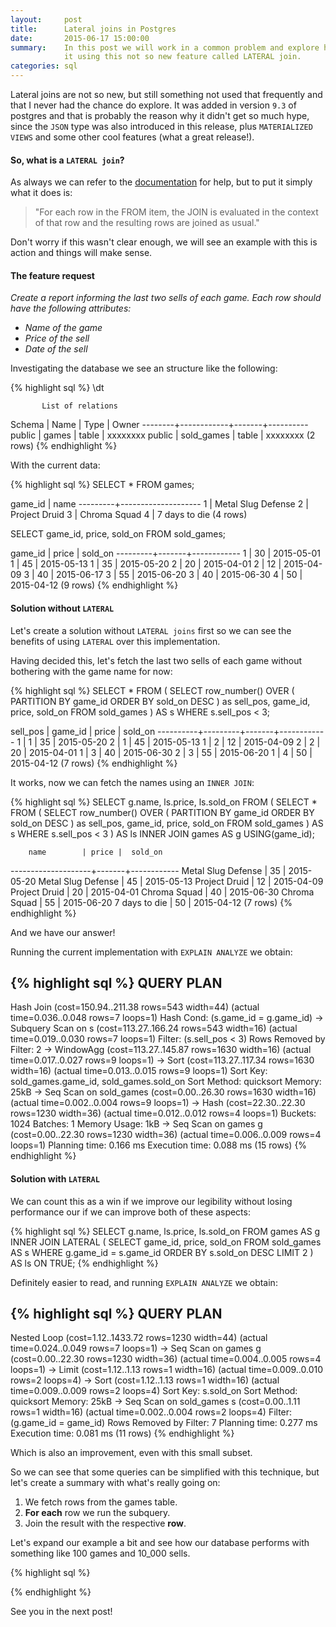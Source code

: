 ```yaml
---
layout:     post
title:      Lateral joins in Postgres
date:       2015-06-17 15:00:00
summary:    In this post we will work in a common problem and explore how to solve
            it using this not so new feature called LATERAL join.
categories: sql
---
```


Lateral joins are not so new, but still something not used that frequently
and that I never had the chance do explore. It was added in version
`9.3` of postgres and that is probably the reason why it didn't get so much
hype, since the `JSON` type was also introduced in this release, plus `MATERIALIZED VIEWS`
and some other cool features (what a great release!).

#### So, what is a `LATERAL join`?

As always we can refer to the
[documentation](http://www.postgresql.org/docs/devel/static/sql-select.html) for
help, but to put it simply what it does is:

>"For each row in the FROM item, the JOIN is evaluated in the context of that
row and the resulting rows are joined as usual."

Don't worry if this wasn't clear enough, we will see an example with this is
action and things will make sense.

#### The feature request

*Create a report informing the last two sells of each game. Each
row should have the following attributes:*

* *Name of the game*
* *Price of the sell*
* *Date of the sell*

Investigating the database we see an structure like the following:

{% highlight sql %}
\dt

           List of relations
 Schema |    Name    | Type  |  Owner
--------+------------+-------+----------
 public | games      | table | xxxxxxxx
 public | sold_games | table | xxxxxxxx
(2 rows)
{% endhighlight %}

With the current data:

{% highlight sql %}
SELECT * FROM games;

 game_id |        name
---------+--------------------
       1 | Metal Slug Defense
       2 | Project Druid
       3 | Chroma Squad
       4 | 7 days to die
(4 rows)

SELECT game_id, price, sold_on FROM sold_games;

 game_id | price |  sold_on
---------+-------+------------
       1 |    30 | 2015-05-01
       1 |    45 | 2015-05-13
       1 |    35 | 2015-05-20
       2 |    20 | 2015-04-01
       2 |    12 | 2015-04-09
       3 |    40 | 2015-06-17
       3 |    55 | 2015-06-20
       3 |    40 | 2015-06-30
       4 |    50 | 2015-04-12
(9 rows)
{% endhighlight %}

#### Solution without `LATERAL`

Let's create a solution without `LATERAL joins` first so we can see the
benefits of using `LATERAL` over this implementation.

Having decided this, let's fetch the last two sells of each game without
bothering with the game name for now:

{% highlight sql %}
SELECT * FROM (
  SELECT row_number() OVER (
          PARTITION BY game_id ORDER BY sold_on DESC
         ) as sell_pos,
         game_id, price, sold_on
  FROM sold_games
) AS s
WHERE s.sell_pos < 3;

 sell_pos | game_id | price |  sold_on
----------+---------+-------+------------
        1 |       1 |    35 | 2015-05-20
        2 |       1 |    45 | 2015-05-13
        1 |       2 |    12 | 2015-04-09
        2 |       2 |    20 | 2015-04-01
        1 |       3 |    40 | 2015-06-30
        2 |       3 |    55 | 2015-06-20
        1 |       4 |    50 | 2015-04-12
(7 rows)
{% endhighlight %}

It works, now we can fetch the names using an `INNER JOIN`:

{% highlight sql %}
SELECT g.name, ls.price, ls.sold_on
FROM (
  SELECT * FROM
  (
    SELECT row_number() OVER (
            PARTITION BY game_id ORDER BY sold_on DESC
           ) as sell_pos,
           game_id, price, sold_on
    FROM sold_games
  ) AS s
  WHERE s.sell_pos < 3
) AS ls
INNER JOIN games AS g
USING(game_id);

        name        | price |  sold_on
--------------------+-------+------------
 Metal Slug Defense |    35 | 2015-05-20
 Metal Slug Defense |    45 | 2015-05-13
 Project Druid      |    12 | 2015-04-09
 Project Druid      |    20 | 2015-04-01
 Chroma Squad       |    40 | 2015-06-30
 Chroma Squad       |    55 | 2015-06-20
 7 days to die      |    50 | 2015-04-12
(7 rows)
{% endhighlight %}

And we have our answer!

Running the current implementation with `EXPLAIN ANALYZE` we obtain:

{% highlight sql %}
                                QUERY PLAN
---------------------------------------------------------------------------------------------------------------------------------
 Hash Join  (cost=150.94..211.38 rows=543 width=44) (actual time=0.036..0.048 rows=7 loops=1)
   Hash Cond: (s.game_id = g.game_id)
   ->  Subquery Scan on s  (cost=113.27..166.24 rows=543 width=16) (actual time=0.019..0.030 rows=7 loops=1)
         Filter: (s.sell_pos < 3)
         Rows Removed by Filter: 2
         ->  WindowAgg  (cost=113.27..145.87 rows=1630 width=16) (actual time=0.017..0.027 rows=9 loops=1)
               ->  Sort  (cost=113.27..117.34 rows=1630 width=16) (actual time=0.013..0.015 rows=9 loops=1)
                     Sort Key: sold_games.game_id, sold_games.sold_on
                     Sort Method: quicksort  Memory: 25kB
                     ->  Seq Scan on sold_games  (cost=0.00..26.30 rows=1630 width=16) (actual time=0.002..0.004 rows=9 loops=1)
   ->  Hash  (cost=22.30..22.30 rows=1230 width=36) (actual time=0.012..0.012 rows=4 loops=1)
         Buckets: 1024  Batches: 1  Memory Usage: 1kB
         ->  Seq Scan on games g  (cost=0.00..22.30 rows=1230 width=36) (actual time=0.006..0.009 rows=4 loops=1)
 Planning time: 0.166 ms
 Execution time: 0.088 ms
(15 rows)
{% endhighlight %}

#### Solution with `LATERAL`

We can count this as a win if we improve our legibility without losing
performance our if we can improve both of these aspects:

{% highlight sql %}
SELECT g.name, ls.price, ls.sold_on
FROM games AS g
INNER JOIN LATERAL (
  SELECT game_id, price, sold_on
  FROM sold_games AS s
  WHERE g.game_id = s.game_id
  ORDER BY s.sold_on DESC
  LIMIT 2
) AS ls
ON TRUE;
{% endhighlight %}

Definitely easier to read, and running `EXPLAIN ANALYZE` we obtain:

{% highlight sql %}
                                                       QUERY PLAN
-------------------------------------------------------------------------------------------------------------------------
 Nested Loop  (cost=1.12..1433.72 rows=1230 width=44) (actual time=0.024..0.049 rows=7 loops=1)
   ->  Seq Scan on games g  (cost=0.00..22.30 rows=1230 width=36) (actual time=0.004..0.005 rows=4 loops=1)
   ->  Limit  (cost=1.12..1.13 rows=1 width=16) (actual time=0.009..0.010 rows=2 loops=4)
         ->  Sort  (cost=1.12..1.13 rows=1 width=16) (actual time=0.009..0.009 rows=2 loops=4)
               Sort Key: s.sold_on
               Sort Method: quicksort  Memory: 25kB
               ->  Seq Scan on sold_games s  (cost=0.00..1.11 rows=1 width=16) (actual time=0.002..0.004 rows=2 loops=4)
                     Filter: (g.game_id = game_id)
                     Rows Removed by Filter: 7
 Planning time: 0.277 ms
 Execution time: 0.081 ms
(11 rows)
{% endhighlight %}

Which is also an improvement, even with this small subset.

So we can see that some queries can be simplified with this technique, but let's
create a summary with what's really going on:

1. We fetch rows from the games table.
2. **For each** row we run the subquery.
3. Join the result with the respective **row**.

Let's expand our example a bit and see how our database performs with something
like 100 games and 10_000 sells.

{% highlight sql %}

{% endhighlight %}

See you in the next post!

